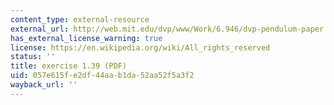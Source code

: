 ```yaml
---
content_type: external-resource
external_url: http://web.mit.edu/dvp/www/Work/6.946/dvp-pendulum-paper.pdf
has_external_license_warning: true
license: https://en.wikipedia.org/wiki/All_rights_reserved
status: ''
title: exercise 1.39 (PDF)
uid: 057e615f-e2df-44aa-b1da-52aa52f5a3f2
wayback_url: ''
---
```

